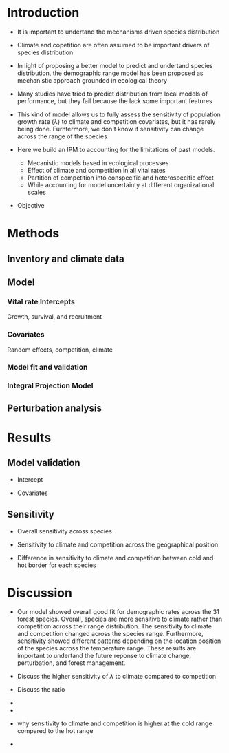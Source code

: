 # Introduction

- It is important to undertand the mechanisms driven species distribution

- Climate and copetition are often assumed to be important drivers of species distribution

- In light of proposing a better model to predict and undertand species distribution, the demographic range model has been proposed as mechanistic approach grounded in ecological theory

- Many studies have tried to predict distribution from local models of performance, but they fail because the lack some important features

- This kind of model allows us to fully assess the sensitivity of population growth rate ($\lambda$) to climate and competition covariates, but it has rarely being done. Furhtermore, we don't know if sensitivity can change across the range of the species

- Here we build an IPM to accounting for the limitations of past models.
  - Mecanistic models based in ecological processes
  - Effect of climate and competition in all vital rates
  - Partition of competition into conspecific and heterospecific effect
  - While accounting for model uncertainty at different organizational scales

- Objective

# Methods

## Inventory and climate data

## Model

### Vital rate Intercepts

Growth, survival, and recruitment

### Covariates

Random effects, competition, climate

### Model fit and validation

### Integral Projection Model

## Perturbation analysis

# Results

## Model validation

- Intercept

- Covariates

## Sensitivity

- Overall sensitivity across species

- Sensitivity to climate and competition across the geographical position

- Difference in sensitivity to climate and competition between cold and hot border for each species

# Discussion

- Our model showed overall good fit for demographic rates across the 31 forest species. Overall, species are more sensitive to climate rather than competition across their range distribution. The sensitivity to climate and competition changed across the species range. Furthermore, sensitivity showed different patterns depending on the location position of the species across the temperature range. These results are important to undertand the future reponse to climate change, perturbation, and forest management.

- Discuss the higher sensitivity of $\lambda$ to climate compared to competition

- Discuss the ratio  
- 
- 
- why sensitivity to climate and competition is higher at the cold range compared to the hot range

- 